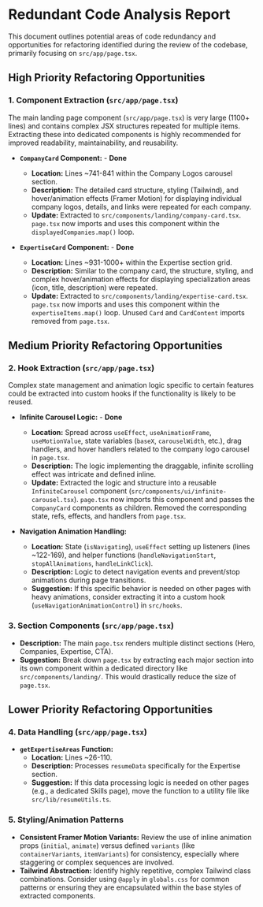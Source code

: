 # Redundant Code Analysis Report

This document outlines potential areas of code redundancy and opportunities for refactoring identified during the review of the codebase, primarily focusing on `src/app/page.tsx`.

## High Priority Refactoring Opportunities

### 1. Component Extraction (`src/app/page.tsx`)

The main landing page component (`src/app/page.tsx`) is very large (1100+ lines) and contains complex JSX structures repeated for multiple items. Extracting these into dedicated components is highly recommended for improved readability, maintainability, and reusability.

*   **`CompanyCard` Component:** - **Done**
    *   **Location:** Lines ~741-841 within the Company Logos carousel section.
    *   **Description:** The detailed card structure, styling (Tailwind), and hover/animation effects (Framer Motion) for displaying individual company logos, details, and links were repeated for each company.
    *   **Update:** Extracted to `src/components/landing/company-card.tsx`. `page.tsx` now imports and uses this component within the `displayedCompanies.map()` loop.

*   **`ExpertiseCard` Component:** - **Done**
    *   **Location:** Lines ~931-1000+ within the Expertise section grid.
    *   **Description:** Similar to the company card, the structure, styling, and complex hover/animation effects for displaying specialization areas (icon, title, description) were repeated.
    *   **Update:** Extracted to `src/components/landing/expertise-card.tsx`. `page.tsx` now imports and uses this component within the `expertiseItems.map()` loop. Unused `Card` and `CardContent` imports removed from `page.tsx`.

## Medium Priority Refactoring Opportunities

### 2. Hook Extraction (`src/app/page.tsx`)

Complex state management and animation logic specific to certain features could be extracted into custom hooks if the functionality is likely to be reused.

*   **Infinite Carousel Logic:** - **Done**
    *   **Location:** Spread across `useEffect`, `useAnimationFrame`, `useMotionValue`, state variables (`baseX`, `carouselWidth`, etc.), drag handlers, and hover handlers related to the company logo carousel in `page.tsx`.
    *   **Description:** The logic implementing the draggable, infinite scrolling effect was intricate and defined inline.
    *   **Update:** Extracted the logic and structure into a reusable `InfiniteCarousel` component (`src/components/ui/infinite-carousel.tsx`). `page.tsx` now imports this component and passes the `CompanyCard` components as children. Removed the corresponding state, refs, effects, and handlers from `page.tsx`.

*   **Navigation Animation Handling:**
    *   **Location:** State (`isNavigating`), `useEffect` setting up listeners (lines ~122-169), and helper functions (`handleNavigationStart`, `stopAllAnimations`, `handleLinkClick`).
    *   **Description:** Logic to detect navigation events and prevent/stop animations during page transitions.
    *   **Suggestion:** If this specific behavior is needed on other pages with heavy animations, consider extracting it into a custom hook (`useNavigationAnimationControl`) in `src/hooks`.

### 3. Section Components (`src/app/page.tsx`)

*   **Description:** The main `page.tsx` renders multiple distinct sections (Hero, Companies, Expertise, CTA).
*   **Suggestion:** Break down `page.tsx` by extracting each major section into its own component within a dedicated directory like `src/components/landing/`. This would drastically reduce the size of `page.tsx`.

## Lower Priority Refactoring Opportunities

### 4. Data Handling (`src/app/page.tsx`)

*   **`getExpertiseAreas` Function:**
    *   **Location:** Lines ~26-110.
    *   **Description:** Processes `resumeData` specifically for the Expertise section.
    *   **Suggestion:** If this data processing logic is needed on other pages (e.g., a dedicated Skills page), move the function to a utility file like `src/lib/resumeUtils.ts`.

### 5. Styling/Animation Patterns

*   **Consistent Framer Motion Variants:** Review the use of inline animation props (`initial`, `animate`) versus defined `variants` (like `containerVariants`, `itemVariants`) for consistency, especially where staggering or complex sequences are involved.
*   **Tailwind Abstraction:** Identify highly repetitive, complex Tailwind class combinations. Consider using `@apply` in `globals.css` for common patterns or ensuring they are encapsulated within the base styles of extracted components. 
